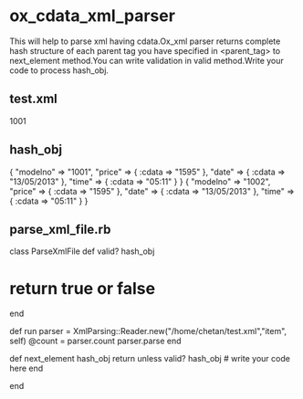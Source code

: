 ox_cdata_xml_parser
===================

This will help to parse xml having cdata.Ox_xml parser returns complete hash structure of each parent tag you have specified in <parent_tag> to next_element method.You can write validation in valid method.Write your code to process hash_obj.

test.xml
-----------------

<?xml version="1.0" encoding="UTF-8"?>
<sammple>
   <item>
    <modelno>1001</modelno>
    <price><![CDATA[1595]]></price>
    <date><![CDATA[13/05/2013]]></date>
    <time><![CDATA[05:11]]></time>
    </item>
</sample>

hash_obj 
--------------------------
{
    "modelno" => "1001",
      "price" => {
        :cdata => "1595"
    },
       "date" => {
        :cdata => "13/05/2013"
    },
       "time" => {
        :cdata => "05:11"
    }
}
{
    "modelno" => "1002",
      "price" => {
        :cdata => "1595"
    },
       "date" => {
        :cdata => "13/05/2013"
    },
       "time" => {
        :cdata => "05:11"
    }
}



parse_xml_file.rb
---------------------------------

class ParseXmlFile
  def valid? hash_obj
#    return true or false
  end

  def run
    parser = XmlParsing::Reader.new("/home/chetan/test.xml","item", self)
    @count = parser.count
    parser.parse
  end

  def next_element hash_obj
    return unless valid? hash_obj
    # write your code here
  end

end
